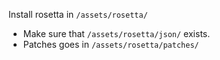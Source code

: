 Install rosetta in `/assets/rosetta/`
- Make sure that `/assets/rosetta/json/` exists.
- Patches goes in `/assets/rosetta/patches/`
